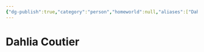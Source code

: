 ```yaml
---
{"dg-publish":true,"category":"person","homeworld":null,"aliases":["Dahlia"],"tags":["newjediorder","grandmaster","resistance","forcesensitive"],"permalink":"/dahlia-coutier/","dgHomeLink":false,"dgPassFrontmatter":true}
---
```



# Dahlia Coutier
